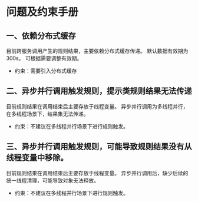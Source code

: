 # 问题及约束手册

## 一、依赖分布式缓存
目前跨服务调用产生的规则结果，主要依赖分布式缓存传递。
默认数据有效期为300s。
可根据需要调整有效期。

+ 约束：需要引入分布式缓存

## 二、异步并行调用触发规则，提示类规则结果无法传递
目前规则结果在调用结束后主要存放于线程变量。
异步并行调用为多线程并行，在多线程场景下，结果集无法传递。

+ 约束：不建议在多线程并行场景下进行规则触发。

## 三、异步并行调用触发规则，可能导致规则结果没有从线程变量中移除。
目前规则结果在调用结束后主要存放于线程变量。
异步并行调用后，缺少后续的统一线程清理，可能导致对象无法释放。

+ 约束：不建议在多线程并行场景下进行规则触发。



